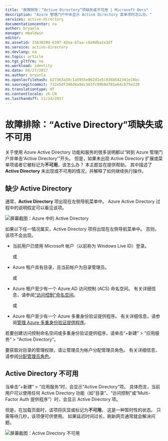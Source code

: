 ```yaml
---
title: "故障排除：“Active Directory”项缺失或不可用 | Microsoft Docs"
description: "Azure 管理门户中未显示 Active Directory 菜单项时怎么办。"
services: active-directory
documentationcenter: na
author: bryanla
manager: mbaldwin
editor: 
ms.assetid: 3383020d-6397-43ea-b7aa-c6a9d6a1e3df
ms.service: active-directory
ms.devlang: na
ms.topic: article
ms.tgt_pltfrm: na
ms.workload: identity
ms.date: 04/27/2017
ms.author: bryanla
ms.openlocfilehash: b27363a38c1a5955e062d1e5c036b542341e16bc
ms.sourcegitcommit: 732e5df390dea94c363fc99b9d781e64cb75e220
ms.translationtype: HT
ms.contentlocale: zh-CN
ms.lasthandoff: 11/14/2017
---
```

# <a name="troubleshooting-active-directory-item-is-missing-or-not-available"></a>故障排除：“Active Directory”项缺失或不可用
关于使用 Azure Active Directory 功能和服务的很多说明都以“转到 Azure 管理门户并单击‘Active Directory’”开头。 但是，如果未出现 Active Directory 扩展或菜单项或者它被标记为**不可用**，该怎么办？ 本主题旨在提供帮助。 其中描述了 **Active Directory** 未出现或不可用的情况，并解释了如何继续执行操作。

## <a name="active-directory-is-missing"></a>缺少 Active Directory
通常，**Active Directory** 项出现在左侧导航菜单中。 Azure Active Directory 过程中的说明假定可以看见该项。

![屏幕截图：Azure 中的 Active Directory](./media/active-directory-troubleshooting/typical-view.png)

如果以下任一情况属实，Active  Directory 项将出现在左侧导航菜单中。 否则，该项不会出现。

* 当前用户已使用 Microsoft 帐户（以前称为 Windows Live ID）登录。
  
    或
* Azure 租户具有目录，且当前帐户为目录管理员。
  
    或
* Azure 租户至少有一个 Azure AD 访问控制 (ACS) 命名空间。 有关详细信息，请参阅[“访问控制”命名空间](https://msdn.microsoft.com/library/azure/gg185908.aspx)。
  
    或
* Azure 租户至少有一个 Azure 多重身份验证提供程序。 有关详细信息，请参阅[管理 Azure 多重身份验证提供程序](../multi-factor-authentication/multi-factor-authentication-get-started-cloud.md)。

若要创建访问控制命名空间或多重身份验证提供程序，请单击“+新建” > “应用服务” > “Active Directory”。

要获取对目录的管理权限，请让管理员为帐户分配管理员角色。 有关详细信息，请参阅[分配管理员角色](active-directory-assign-admin-roles-azure-portal.md)。

## <a name="active-directory-is-not-available"></a>Active Directory 不可用
当单击“+新建” > “应用服务”时，会显示“Active Directory”项。 具体而言，当前用户可以使用任何 Active Directory 功能（如“目录”、“访问控制”或“Multi-Factor Auth 提供程序”）时，会显示 Active Directory 项。

但是，在加载页面时，该项将灰显或标记为**不可用**。 这是一种暂时性的状态。 只需等待几秒，该项便可供使用。 如果延迟时间过长，刷新网页通常就会解决问题。

![屏幕截图：Active Directory 不可用](./media/active-directory-troubleshooting/not-available.png)

